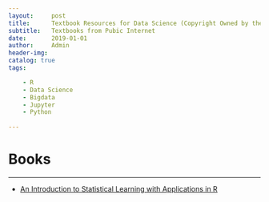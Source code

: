```yaml
---
layout:     post
title:      Textbook Resources for Data Science (Copyright Owned by the Authors) 
subtitle:   Textbooks from Pubic Internet
date:       2019-01-01
author:     Admin
header-img: 
catalog: true
tags:

    - R
    - Data Science 
    - Bigdata
    - Jupyter
    - Python
    
---
```


# Books

------------------------------------

- [An Introduction to Statistical Learning
with Applications in R](https://michaelmiaomiao.github.io/webfile/1.pdf)

